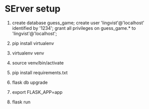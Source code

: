 
# SErver setup

1. create database guess_game;
   create user 'lingvist'@'localhost' identified by '1234';
   grant all privileges on guess_game.* to 'lingvist'@'localhost';

2. pip install virtualenv
3. virtualenv venv
4. source venv/bin/activate
5. pip install requirements.txt
6. flask db upgrade
7. export FLASK_APP=app
8. flask run